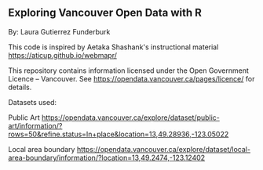 ## Exploring Vancouver Open Data with R

By: Laura Gutierrez Funderburk

This code is inspired by Aetaka Shashank's instructional material https://aticup.github.io/webmapr/

This repository contains information licensed under the Open Government Licence – Vancouver. See https://opendata.vancouver.ca/pages/licence/ for details. 

Datasets used: 

Public Art https://opendata.vancouver.ca/explore/dataset/public-art/information/?rows=50&refine.status=In+place&location=13,49.28936,-123.05022

Local area boundary https://opendata.vancouver.ca/explore/dataset/local-area-boundary/information/?location=13,49.2474,-123.12402 

